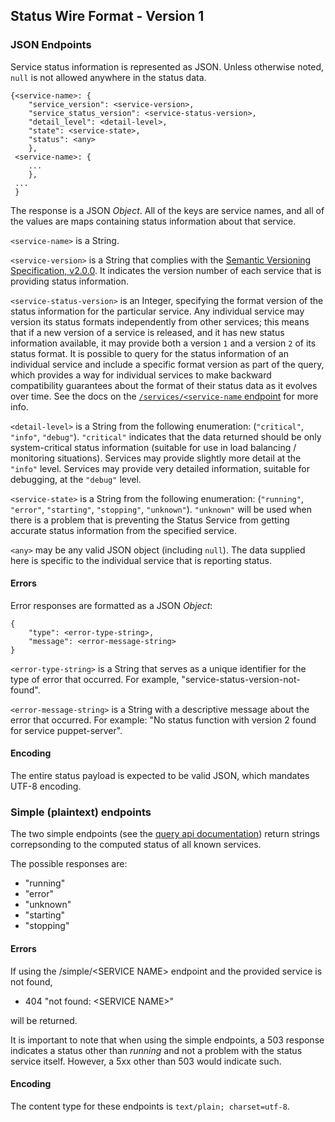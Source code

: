 ## Status Wire Format - Version 1

### JSON Endpoints

Service status information is represented as JSON.  Unless otherwise noted, `null`
is not allowed anywhere in the status data.

    {<service-name>: {
        "service_version": <service-version>,
        "service_status_version": <service-status-version>,
        "detail_level": <detail-level>,
        "state": <service-state>,
        "status": <any>
        },
     <service-name>: {
        ...
        },
     ...
     }

The response is a JSON _Object_.  All of the keys are service names, and all of the
values are maps containing status information about that service.

`<service-name>` is a String.

`<service-version>` is a String that complies with the
[Semantic Versioning Specification, v2.0.0](http://semver.org/spec/v2.0.0.html).
It indicates the version number of each service that is providing status information.

`<service-status-version>` is an Integer, specifying the format version of the status
 information for the particular service.  Any individual service may version its
 status formats independently from other services; this means that if a new version
 of a service is released, and it has new status information available, it may
 provide both a version `1` and a version `2` of its status format.  It is possible to
 query for the status information of an individual service and include a specific
 format version as part of the query, which provides a way for individual services to
 make backward compatibility guarantees about the format of their status data as it
 evolves over time.  See the docs on the
 [`/services/<service-name` endpoint](./query-api.md#get-statusv1servicesservice-name)
 for more info.

`<detail-level>` is a String from the following enumeration: (`"critical"`, `"info"`,
 `"debug"`).  `"critical"` indicates that the data returned should be only system-critical
 status information (suitable for use in load balancing / monitoring situations).
 Services may provide slightly more detail at the `"info"` level.  Services may
 provide very detailed information, suitable for debugging, at the `"debug"` level.

`<service-state>` is a String from the following enumeration: (`"running"`, `"error"`,
`"starting"`, `"stopping"`, `"unknown"`).  `"unknown"` will be used when there
is a problem that is preventing the Status Service from getting accurate status
information from the specified service.

`<any>` may be any valid JSON object (including `null`).  The data supplied here
 is specific to the individual service that is reporting status.

#### Errors

Error responses are formatted as a JSON _Object_:

    {
        "type": <error-type-string>,
        "message": <error-message-string>
    }

`<error-type-string>` is a String that serves as a unique identifier for the type
of error that occurred.  For example, "service-status-version-not-found".

`<error-message-string>` is a String with a descriptive message about the error
that occurred.  For example: "No status function with version 2 found for service puppet-server".

#### Encoding

The entire status payload is expected to be valid JSON, which mandates UTF-8
encoding.

### Simple (plaintext) endpoints

The two simple endpoints (see the [query api documentation](./query-api.md))
return strings correpsonding to the computed status of all known services.

The possible responses are:

* "running"
* "error"
* "unknown"
* "starting"
* "stopping"

#### Errors

If using the /simple/\<SERVICE NAME\> endpoint and the provided service is not
found,

* 404 "not found: \<SERVICE NAME\>"

will be returned.

It is important to note that when using the simple endpoints, a 503 response
indicates a status other than _running_ and not a problem with the status
service itself. However, a 5xx other than 503 would indicate such.

#### Encoding

The content type for these endpoints is `text/plain; charset=utf-8`.
